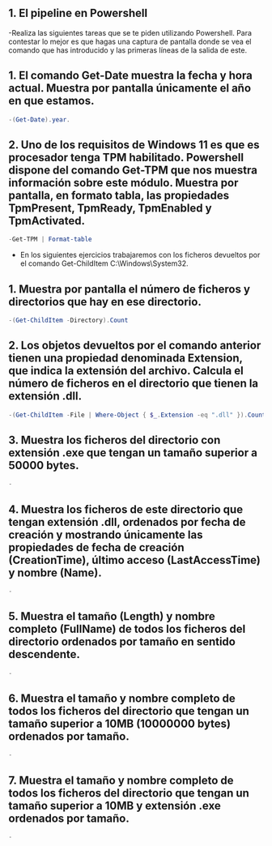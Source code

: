 ## 1. El pipeline en Powershell

-Realiza las siguientes tareas que se te piden utilizando Powershell. Para contestar lo mejor es que hagas una captura de pantalla donde se vea el comando que has
 introducido y las primeras líneas de la salida de este.

## 1. El comando Get-Date muestra la fecha y hora actual. Muestra por pantalla únicamente el año en que estamos.

```powershell
-(Get-Date).year.
```

## 2. Uno de los requisitos de Windows 11 es que es procesador tenga TPM habilitado. Powershell dispone del comando Get-TPM que nos muestra información sobre este módulo. Muestra por pantalla, en formato tabla, las propiedades TpmPresent, TpmReady, TpmEnabled y TpmActivated.

```powershell
-Get-TPM | Format-table
```

- En los siguientes ejercicios trabajaremos con los ficheros devueltos por el comando Get-ChildItem C:\Windows\System32.


## 1. Muestra por pantalla el número de ficheros y directorios que hay en ese directorio.

```powershell
-(Get-ChildItem -Directory).Count
```

## 2. Los objetos devueltos por el comando anterior tienen una propiedad denominada Extension, que indica la extensión del archivo. Calcula el número de ficheros en el directorio que tienen la extensión .dll.

```powershell
-(Get-ChildItem -File | Where-Object { $_.Extension -eq ".dll" }).Count
```

## 3. Muestra los ficheros del directorio con extensión .exe que tengan un tamaño superior a 50000 bytes.

```powershell
-
```

## 4. Muestra los ficheros de este directorio que tengan extensión .dll, ordenados por fecha de creación y mostrando únicamente las propiedades de fecha de creación (CreationTime), último acceso (LastAccessTime) y nombre (Name).

```powershell
-
```

## 5. Muestra el tamaño (Length) y nombre completo (FullName) de todos los ficheros del directorio ordenados por tamaño en sentido descendente.

```powershell
-
```

## 6. Muestra el tamaño y nombre completo de todos los ficheros del directorio que tengan un tamaño superior a 10MB (10000000 bytes) ordenados por tamaño.

```powershell
-
```

## 7. Muestra el tamaño y nombre completo de todos los ficheros del directorio que tengan un tamaño superior a 10MB y extensión .exe ordenados por tamaño.

```powershell
-
```